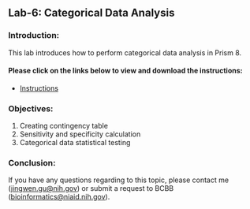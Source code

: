## Lab-6: Categorical Data Analysis

### Introduction:
This lab introduces how to perform categorical data analysis in Prism 8.

#### Please click on the links below to view and download the instructions: 
- [Instructions](https://nih.sharepoint.com/:b:/r/sites/GRP-NIAID-BioInformatics/SSS/SharedWithNIH/RML%20Workshop/Prism8/6.%20Categorical%20data%20analysis.pdf?csf=1&e=oWxkLe)

### Objectives:
1. Creating contingency table
2. Sensitivity and specificity calculation
3. Categorical data statistical testing

### Conclusion:
If you have any questions regarding to this topic, please contact me (jingwen.gu@nih.gov) or submit a request to BCBB (bioinformatics@niaid.nih.gov).
